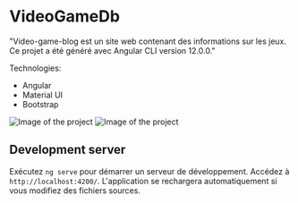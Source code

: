 # VideoGameDb
"Video-game-blog est un site web contenant des informations sur les jeux. Ce projet a été généré avec Angular CLI version 12.0.0."

Technologies:
- Angular
- Material UI
- Bootstrap

![Image of the project](https://imgur.com/SlljLL3.jpg)
![Image of the project](https://imgur.com/MbhZeFP.jpg)


## Development server

Exécutez `ng serve` pour démarrer un serveur de développement. Accédez à `http://localhost:4200/`. L'application se rechargera automatiquement si vous modifiez des fichiers sources.
